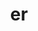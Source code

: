 ---
title: "er"
layout: cache
categories: [package, develop-2025-02-02]
meta: {"versions": ["0.5.0"], "compilers": ["cce@=18.0.0", "gcc@=11.1.0", "gcc@=11.4.0", "gcc@=7.5.0", "oneapi@=2024.2.1"], "oss": ["rhel8", "ubuntu18.04", "ubuntu20.04", "ubuntu22.04"], "platforms": ["linux"], "targets": ["neoverse_v2", "x86_64_v3"], "stacks": ["data-vis-sdk", "e4s", "e4s-cray-rhel", "e4s-neoverse-v2", "e4s-oneapi", "radiuss", "root"], "num_specs": 10, "num_specs_by_stack": {"e4s-cray-rhel": 1, "root": 10, "radiuss": 1, "data-vis-sdk": 1, "e4s-neoverse-v2": 2, "e4s": 2, "e4s-oneapi": 3}}
spec_details: [{"hash": "xjtz6avjbk4ztm7ho4j63njltplghan5", "compiler": "cce@=18.0.0", "versions": ["0.5.0"], "os": "rhel8", "platform": "linux", "target": "x86_64_v3", "variants": ["build_system=cmake", "build_type=Release", "generator=make", "~ipo", "+shared"], "stacks": ["e4s-cray-rhel", "root"], "size": "-", "tarball": "https://binaries.spack.io/develop-2025-02-02/build_cache/linux-rhel8-x86_64_v3/cce-18.0.0/er-0.5.0/linux-rhel8-x86_64_v3-cce-18.0.0-er-0.5.0-xjtz6avjbk4ztm7ho4j63njltplghan5.spack"}, {"hash": "bsp5dmtkbwcanswg4wua62n2g5aqpewy", "compiler": "gcc@=7.5.0", "versions": ["0.5.0"], "os": "ubuntu18.04", "platform": "linux", "target": "x86_64_v3", "variants": ["build_system=cmake", "build_type=Release", "generator=make", "~ipo", "+shared"], "stacks": ["radiuss", "root"], "size": "-", "tarball": "https://binaries.spack.io/develop-2025-02-02/build_cache/linux-ubuntu18.04-x86_64_v3/gcc-7.5.0/er-0.5.0/linux-ubuntu18.04-x86_64_v3-gcc-7.5.0-er-0.5.0-bsp5dmtkbwcanswg4wua62n2g5aqpewy.spack"}, {"hash": "vo4bwbupqicfftsrd33t4b7qbnvy6o32", "compiler": "gcc@=11.1.0", "versions": ["0.5.0"], "os": "ubuntu20.04", "platform": "linux", "target": "x86_64_v3", "variants": ["build_system=cmake", "build_type=Release", "generator=make", "~ipo", "+shared"], "stacks": ["data-vis-sdk", "root"], "size": "-", "tarball": "https://binaries.spack.io/develop-2025-02-02/build_cache/linux-ubuntu20.04-x86_64_v3/gcc-11.1.0/er-0.5.0/linux-ubuntu20.04-x86_64_v3-gcc-11.1.0-er-0.5.0-vo4bwbupqicfftsrd33t4b7qbnvy6o32.spack"}, {"hash": "xklzfkzc5qszevryucjtswhsw2afcpq5", "compiler": "gcc@=11.4.0", "versions": ["0.5.0"], "os": "ubuntu22.04", "platform": "linux", "target": "neoverse_v2", "variants": ["build_system=cmake", "build_type=Release", "generator=make", "~ipo", "+shared"], "stacks": ["root", "e4s-neoverse-v2"], "size": "-", "tarball": "https://binaries.spack.io/develop-2025-02-02/build_cache/linux-ubuntu22.04-neoverse_v2/gcc-11.4.0/er-0.5.0/linux-ubuntu22.04-neoverse_v2-gcc-11.4.0-er-0.5.0-xklzfkzc5qszevryucjtswhsw2afcpq5.spack"}, {"hash": "qtcye74g4gb2cfctydi7k4qhpffaso5z", "compiler": "gcc@=11.4.0", "versions": ["0.5.0"], "os": "ubuntu22.04", "platform": "linux", "target": "neoverse_v2", "variants": ["build_system=cmake", "build_type=Release", "generator=make", "~ipo", "+shared"], "stacks": ["root", "e4s-neoverse-v2"], "size": "-", "tarball": "https://binaries.spack.io/develop-2025-02-02/build_cache/linux-ubuntu22.04-neoverse_v2/gcc-11.4.0/er-0.5.0/linux-ubuntu22.04-neoverse_v2-gcc-11.4.0-er-0.5.0-qtcye74g4gb2cfctydi7k4qhpffaso5z.spack"}, {"hash": "qulom4roz4nyqrfcnl46xzyt7ibxeyit", "compiler": "gcc@=11.4.0", "versions": ["0.5.0"], "os": "ubuntu22.04", "platform": "linux", "target": "x86_64_v3", "variants": ["build_system=cmake", "build_type=Release", "generator=make", "~ipo", "+shared"], "stacks": ["e4s", "root"], "size": "-", "tarball": "https://binaries.spack.io/develop-2025-02-02/build_cache/linux-ubuntu22.04-x86_64_v3/gcc-11.4.0/er-0.5.0/linux-ubuntu22.04-x86_64_v3-gcc-11.4.0-er-0.5.0-qulom4roz4nyqrfcnl46xzyt7ibxeyit.spack"}, {"hash": "mgoo4du7gc27w4ls24qf7kvs5nkopsmn", "compiler": "gcc@=11.4.0", "versions": ["0.5.0"], "os": "ubuntu22.04", "platform": "linux", "target": "x86_64_v3", "variants": ["build_system=cmake", "build_type=Release", "generator=make", "~ipo", "+shared"], "stacks": ["e4s", "root"], "size": "-", "tarball": "https://binaries.spack.io/develop-2025-02-02/build_cache/linux-ubuntu22.04-x86_64_v3/gcc-11.4.0/er-0.5.0/linux-ubuntu22.04-x86_64_v3-gcc-11.4.0-er-0.5.0-mgoo4du7gc27w4ls24qf7kvs5nkopsmn.spack"}, {"hash": "c5voxbkxpz4lttds3ml5kpvgvfogrmso", "compiler": "oneapi@=2024.2.1", "versions": ["0.5.0"], "os": "ubuntu22.04", "platform": "linux", "target": "x86_64_v3", "variants": ["build_system=cmake", "build_type=Release", "generator=make", "~ipo", "+shared"], "stacks": ["e4s-oneapi", "root"], "size": "-", "tarball": "https://binaries.spack.io/develop-2025-02-02/build_cache/linux-ubuntu22.04-x86_64_v3/oneapi-2024.2.1/er-0.5.0/linux-ubuntu22.04-x86_64_v3-oneapi-2024.2.1-er-0.5.0-c5voxbkxpz4lttds3ml5kpvgvfogrmso.spack"}, {"hash": "iuhimpijbdadeiwc3rexvyay6nhujhzs", "compiler": "oneapi@=2024.2.1", "versions": ["0.5.0"], "os": "ubuntu22.04", "platform": "linux", "target": "x86_64_v3", "variants": ["build_system=cmake", "build_type=Release", "generator=make", "~ipo", "+shared"], "stacks": ["e4s-oneapi", "root"], "size": "-", "tarball": "https://binaries.spack.io/develop-2025-02-02/build_cache/linux-ubuntu22.04-x86_64_v3/oneapi-2024.2.1/er-0.5.0/linux-ubuntu22.04-x86_64_v3-oneapi-2024.2.1-er-0.5.0-iuhimpijbdadeiwc3rexvyay6nhujhzs.spack"}, {"hash": "m6ct324tgb4xt56rsrelvq5u3ohwejqy", "compiler": "oneapi@=2024.2.1", "versions": ["0.5.0"], "os": "ubuntu22.04", "platform": "linux", "target": "x86_64_v3", "variants": ["build_system=cmake", "build_type=Release", "generator=make", "~ipo", "+shared"], "stacks": ["e4s-oneapi", "root"], "size": "-", "tarball": "https://binaries.spack.io/develop-2025-02-02/build_cache/linux-ubuntu22.04-x86_64_v3/oneapi-2024.2.1/er-0.5.0/linux-ubuntu22.04-x86_64_v3-oneapi-2024.2.1-er-0.5.0-m6ct324tgb4xt56rsrelvq5u3ohwejqy.spack"}]
---